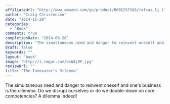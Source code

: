 ```yaml
---
affiliateUrl: "http://www.amazon.com/gp/product/B00E257S86/ref=as_li_tl?ie=UTF8&camp=1789&creative=390957&creativeASIN=B00E257S86&linkCode=as2&tag=jaktre-20&linkId=5CDH2BHJK7TZT52R"
author: "Craig Christensen"
date: "2014-11-28"
categories:
  - "Book"
comments: true
completionDate: "2014-08-20"
description: "The simultaneous need and danger to reinvent oneself and one's business is the dilemma.  Do we disrupt ourselves or do we double-down on core competen"
draft: false
keywords: ""
layout: "book"
image: "http://i.imgur.com/exW4j8F.jpg"
reviewUrl: ""
title: "The Innovator’s Dilemma"
---
```


The simultaneous need and danger to reinvent oneself and one's business is the dilemma.  Do we disrupt ourselves or do we double-down on core competencies?  A dilemma indeed!

